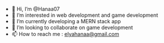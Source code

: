 - 👋 Hi, I’m @Hanaa07
- 👀 I’m interested in web development and game development
- 🌱 I’m currently developing a MERN stack app
- 💞️ I’m looking to collaborate on game development
- 📫 How to reach me : elyahanaa@gmail.com

<!---
Hanaa07/Hanaa07 is a ✨ special ✨ repository because its `README.md` (this file) appears on your GitHub profile.
You can click the Preview link to take a look at your changes.
--->
